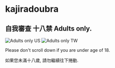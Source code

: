 # kajiradoubra
## 自我審查 十八禁 Adults only.
![Adults only US](http://upload.wikimedia.org/wikipedia/commons/b/be/ESRB_2013_Adults_Only.png)
![Adults only TW](http://upload.wikimedia.org/wikipedia/commons/d/d5/GSRR_R_logo.svg)

Please don't scroll down if you are under age of 18.

如果您未滿十八歲, 請勿繼續往下捲動.
